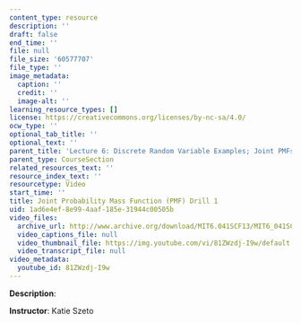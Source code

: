 ```yaml
---
content_type: resource
description: ''
draft: false
end_time: ''
file: null
file_size: '60577707'
file_type: ''
image_metadata:
  caption: ''
  credit: ''
  image-alt: ''
learning_resource_types: []
license: https://creativecommons.org/licenses/by-nc-sa/4.0/
ocw_type: ''
optional_tab_title: ''
optional_text: ''
parent_title: 'Lecture 6: Discrete Random Variable Examples; Joint PMFs'
parent_type: CourseSection
related_resources_text: ''
resource_index_text: ''
resourcetype: Video
start_time: ''
title: Joint Probability Mass Function (PMF) Drill 1
uid: 1ad6e4ef-8e99-4aaf-185e-31944c00505b
video_files:
  archive_url: http://www.archive.org/download/MIT6.041SCF13/MIT6_041SCF13_Joint_PMF_Drill1_300k.mp4
  video_captions_file: null
  video_thumbnail_file: https://img.youtube.com/vi/81ZWzdj-I9w/default.jpg
  video_transcript_file: null
video_metadata:
  youtube_id: 81ZWzdj-I9w
---
```

**Description**:

**Instructor**: Katie Szeto
